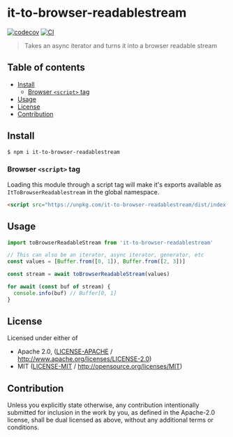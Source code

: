 # it-to-browser-readablestream <!-- omit in toc -->

[![codecov](https://img.shields.io/codecov/c/github/achingbrain/it.svg?style=flat-square)](https://codecov.io/gh/achingbrain/it)
[![CI](https://img.shields.io/github/actions/workflow/status/achingbrain/it/js-test-and-release.yml?branch=master\&style=flat-square)](https://github.com/achingbrain/it/actions/workflows/js-test-and-release.yml?query=branch%3Amaster)

> Takes an async iterator and turns it into a browser readable stream

## Table of contents <!-- omit in toc -->

- [Install](#install)
  - [Browser `<script>` tag](#browser-script-tag)
- [Usage](#usage)
- [License](#license)
- [Contribution](#contribution)

## Install

```console
$ npm i it-to-browser-readablestream
```

### Browser `<script>` tag

Loading this module through a script tag will make it's exports available as `ItToBrowserReadablestream` in the global namespace.

```html
<script src="https://unpkg.com/it-to-browser-readablestream/dist/index.min.js"></script>
```

## Usage

```javascript
import toBrowserReadableStream from 'it-to-browser-readablestream'

// This can also be an iterator, async iterator, generator, etc
const values = [Buffer.from([0, 1]), Buffer.from([2, 3])]

const stream = await toBrowserReadableStream(values)

for await (const buf of stream) {
  console.info(buf) // Buffer[0, 1]
}
```

## License

Licensed under either of

- Apache 2.0, ([LICENSE-APACHE](LICENSE-APACHE) / <http://www.apache.org/licenses/LICENSE-2.0>)
- MIT ([LICENSE-MIT](LICENSE-MIT) / <http://opensource.org/licenses/MIT>)

## Contribution

Unless you explicitly state otherwise, any contribution intentionally submitted for inclusion in the work by you, as defined in the Apache-2.0 license, shall be dual licensed as above, without any additional terms or conditions.
